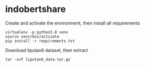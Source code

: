 # indobertshare

Create and activate the environment, then install all requirements
```
virtualenv -p python3.8 venv
source venv/bin/activate
pip install -r requirements.txt
```

Download liputan6 dataset, then extract
```
tar -xvf liputan6_data.tar.gz
```